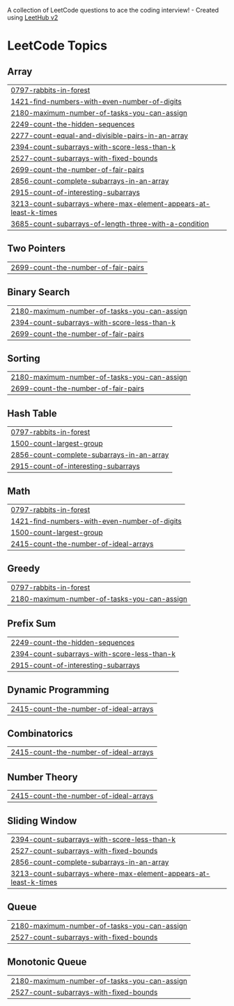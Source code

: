 A collection of LeetCode questions to ace the coding interview! - Created using [LeetHub v2](https://github.com/arunbhardwaj/LeetHub-2.0)
<!---LeetCode Topics Start-->
# LeetCode Topics
## Array
|  |
| ------- |
| [0797-rabbits-in-forest](https://github.com/skylurJEON/LeetCode/tree/master/0797-rabbits-in-forest) |
| [1421-find-numbers-with-even-number-of-digits](https://github.com/skylurJEON/LeetCode/tree/master/1421-find-numbers-with-even-number-of-digits) |
| [2180-maximum-number-of-tasks-you-can-assign](https://github.com/skylurJEON/LeetCode/tree/master/2180-maximum-number-of-tasks-you-can-assign) |
| [2249-count-the-hidden-sequences](https://github.com/skylurJEON/LeetCode/tree/master/2249-count-the-hidden-sequences) |
| [2277-count-equal-and-divisible-pairs-in-an-array](https://github.com/skylurJEON/LeetCode/tree/master/2277-count-equal-and-divisible-pairs-in-an-array) |
| [2394-count-subarrays-with-score-less-than-k](https://github.com/skylurJEON/LeetCode/tree/master/2394-count-subarrays-with-score-less-than-k) |
| [2527-count-subarrays-with-fixed-bounds](https://github.com/skylurJEON/LeetCode/tree/master/2527-count-subarrays-with-fixed-bounds) |
| [2699-count-the-number-of-fair-pairs](https://github.com/skylurJEON/LeetCode/tree/master/2699-count-the-number-of-fair-pairs) |
| [2856-count-complete-subarrays-in-an-array](https://github.com/skylurJEON/LeetCode/tree/master/2856-count-complete-subarrays-in-an-array) |
| [2915-count-of-interesting-subarrays](https://github.com/skylurJEON/LeetCode/tree/master/2915-count-of-interesting-subarrays) |
| [3213-count-subarrays-where-max-element-appears-at-least-k-times](https://github.com/skylurJEON/LeetCode/tree/master/3213-count-subarrays-where-max-element-appears-at-least-k-times) |
| [3685-count-subarrays-of-length-three-with-a-condition](https://github.com/skylurJEON/LeetCode/tree/master/3685-count-subarrays-of-length-three-with-a-condition) |
## Two Pointers
|  |
| ------- |
| [2699-count-the-number-of-fair-pairs](https://github.com/skylurJEON/LeetCode/tree/master/2699-count-the-number-of-fair-pairs) |
## Binary Search
|  |
| ------- |
| [2180-maximum-number-of-tasks-you-can-assign](https://github.com/skylurJEON/LeetCode/tree/master/2180-maximum-number-of-tasks-you-can-assign) |
| [2394-count-subarrays-with-score-less-than-k](https://github.com/skylurJEON/LeetCode/tree/master/2394-count-subarrays-with-score-less-than-k) |
| [2699-count-the-number-of-fair-pairs](https://github.com/skylurJEON/LeetCode/tree/master/2699-count-the-number-of-fair-pairs) |
## Sorting
|  |
| ------- |
| [2180-maximum-number-of-tasks-you-can-assign](https://github.com/skylurJEON/LeetCode/tree/master/2180-maximum-number-of-tasks-you-can-assign) |
| [2699-count-the-number-of-fair-pairs](https://github.com/skylurJEON/LeetCode/tree/master/2699-count-the-number-of-fair-pairs) |
## Hash Table
|  |
| ------- |
| [0797-rabbits-in-forest](https://github.com/skylurJEON/LeetCode/tree/master/0797-rabbits-in-forest) |
| [1500-count-largest-group](https://github.com/skylurJEON/LeetCode/tree/master/1500-count-largest-group) |
| [2856-count-complete-subarrays-in-an-array](https://github.com/skylurJEON/LeetCode/tree/master/2856-count-complete-subarrays-in-an-array) |
| [2915-count-of-interesting-subarrays](https://github.com/skylurJEON/LeetCode/tree/master/2915-count-of-interesting-subarrays) |
## Math
|  |
| ------- |
| [0797-rabbits-in-forest](https://github.com/skylurJEON/LeetCode/tree/master/0797-rabbits-in-forest) |
| [1421-find-numbers-with-even-number-of-digits](https://github.com/skylurJEON/LeetCode/tree/master/1421-find-numbers-with-even-number-of-digits) |
| [1500-count-largest-group](https://github.com/skylurJEON/LeetCode/tree/master/1500-count-largest-group) |
| [2415-count-the-number-of-ideal-arrays](https://github.com/skylurJEON/LeetCode/tree/master/2415-count-the-number-of-ideal-arrays) |
## Greedy
|  |
| ------- |
| [0797-rabbits-in-forest](https://github.com/skylurJEON/LeetCode/tree/master/0797-rabbits-in-forest) |
| [2180-maximum-number-of-tasks-you-can-assign](https://github.com/skylurJEON/LeetCode/tree/master/2180-maximum-number-of-tasks-you-can-assign) |
## Prefix Sum
|  |
| ------- |
| [2249-count-the-hidden-sequences](https://github.com/skylurJEON/LeetCode/tree/master/2249-count-the-hidden-sequences) |
| [2394-count-subarrays-with-score-less-than-k](https://github.com/skylurJEON/LeetCode/tree/master/2394-count-subarrays-with-score-less-than-k) |
| [2915-count-of-interesting-subarrays](https://github.com/skylurJEON/LeetCode/tree/master/2915-count-of-interesting-subarrays) |
## Dynamic Programming
|  |
| ------- |
| [2415-count-the-number-of-ideal-arrays](https://github.com/skylurJEON/LeetCode/tree/master/2415-count-the-number-of-ideal-arrays) |
## Combinatorics
|  |
| ------- |
| [2415-count-the-number-of-ideal-arrays](https://github.com/skylurJEON/LeetCode/tree/master/2415-count-the-number-of-ideal-arrays) |
## Number Theory
|  |
| ------- |
| [2415-count-the-number-of-ideal-arrays](https://github.com/skylurJEON/LeetCode/tree/master/2415-count-the-number-of-ideal-arrays) |
## Sliding Window
|  |
| ------- |
| [2394-count-subarrays-with-score-less-than-k](https://github.com/skylurJEON/LeetCode/tree/master/2394-count-subarrays-with-score-less-than-k) |
| [2527-count-subarrays-with-fixed-bounds](https://github.com/skylurJEON/LeetCode/tree/master/2527-count-subarrays-with-fixed-bounds) |
| [2856-count-complete-subarrays-in-an-array](https://github.com/skylurJEON/LeetCode/tree/master/2856-count-complete-subarrays-in-an-array) |
| [3213-count-subarrays-where-max-element-appears-at-least-k-times](https://github.com/skylurJEON/LeetCode/tree/master/3213-count-subarrays-where-max-element-appears-at-least-k-times) |
## Queue
|  |
| ------- |
| [2180-maximum-number-of-tasks-you-can-assign](https://github.com/skylurJEON/LeetCode/tree/master/2180-maximum-number-of-tasks-you-can-assign) |
| [2527-count-subarrays-with-fixed-bounds](https://github.com/skylurJEON/LeetCode/tree/master/2527-count-subarrays-with-fixed-bounds) |
## Monotonic Queue
|  |
| ------- |
| [2180-maximum-number-of-tasks-you-can-assign](https://github.com/skylurJEON/LeetCode/tree/master/2180-maximum-number-of-tasks-you-can-assign) |
| [2527-count-subarrays-with-fixed-bounds](https://github.com/skylurJEON/LeetCode/tree/master/2527-count-subarrays-with-fixed-bounds) |
<!---LeetCode Topics End-->